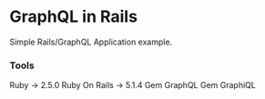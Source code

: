 # GraphQL in Rails

Simple Rails/GraphQL Application example.


### Tools

Ruby -> 2.5.0
Ruby On Rails -> 5.1.4
Gem GraphQL
Gem GraphiQL


